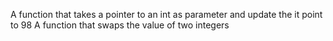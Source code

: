 A function that takes a pointer to an int as parameter and update the it point to 98
A function that swaps the value of two integers
